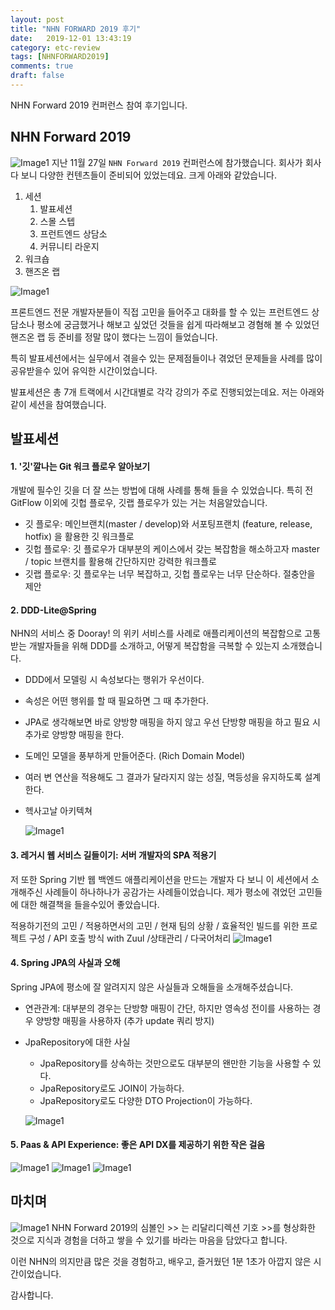 ```yaml
---
layout: post
title: "NHN FORWARD 2019 후기"
date:   2019-12-01 13:43:19
category: etc-review
tags: [NHNFORWARD2019]
comments: true
draft: false
---
```

NHN Forward 2019 컨퍼런스 참여 후기입니다.

<!--more-->

## NHN Forward 2019
 ![Image1](./images/2019-12-01-nhn-forward-review/nhn1.jpeg)
지난 11월 27일 `NHN Forward 2019` 컨퍼런스에 참가했습니다.
회사가 회사다 보니 다양한 컨텐츠들이 준비되어 있었는데요. 
크게 아래와 같았습니다.

1. 세션
    1. 발표세션
    2. 스몰 스텝
    3. 프런트엔드 상담소
    4. 커뮤니티 라운지
2. 워크숍
3. 핸즈온 랩

 ![Image1](./images/2019-12-01-nhn-forward-review/nhn2.jpeg)

프론트엔드 전문 개발자분들이 직접 고민을 들어주고 대화를 할 수 있는 프런트엔드 상담소나 평소에 궁금했거나 해보고 싶었던 것들을 쉽게 따라해보고 경혐해 볼 수 있었던
핸즈온 랩 등 준비를 정말 많이 했다는 느낌이 들었습니다.

특히 발표세션에서는 실무에서 겪을수 있는 문제점들이나 겪었던 문제들을 사례를 많이 공유받을수 있어 유익한 시간이었습니다.

발표세션은 총 7개 트랙에서 시간대별로 각각 강의가 주로 진행되었는데요. 저는 아래와 같이 세션을 참여했습니다.

## 발표세션
#### 1. '깃'깔나는 Git 워크 플로우 알아보기
개발에 필수인 깃을 더 잘 쓰는 방법에 대해 사례를 통해 들을 수 있었습니다.
특히 전 GitFlow 이외에 깃헙 플로우, 깃랩 플로우가 있는 거는 처음알았습니다.

- 깃 플로우: 메인브랜치(master / develop)와 서포팅프랜치 (feature, release, hotfix) 을 활용한 깃 워크플로
- 깃헙 플로우: 깃 플로우가 대부분의 케이스에서 갖는 복잡함을 해소하고자 master / topic 브랜치를 활용해 간단하지만 강력한 워크플로
- 깃랩 플로우: 깃 플로우는 너무 복잡하고, 깃헙 플로우는 너무 단순하다. 절충안을 제안

#### 2. DDD-Lite@Spring
NHN의 서비스 중 Dooray! 의 위키 서비스를 사례로 애플리케이션의 복잡함으로 고통받는 개발자들을 위해 DDD를 소개하고, 어떻게 복잡함을 극복할 수 있는지 소개했습니다.

- DDD에서 모델링 시 속성보다는 행위가 우선이다.
- 속성은 어떤 행위를 할 때 필요하면 그 때 추가한다.
- JPA로 생각해보면 바로 양방향 매핑을 하지 않고 우선 단방향 매핑을 하고 필요 시 추가로 양방향 매핑을 한다.
- 도메인 모델을 풍부하게 만들어준다. (Rich Domain Model)
- 여러 변 연산을 적용해도 그 결과가 달라지지 않는 성질, 멱등성을 유지하도록 설계한다.
- 헥사고날 아키텍쳐

  ![Image1](./images/2019-12-01-nhn-forward-review/nhn6.jpeg)

#### 3. 레거시 웹 서비스 길들이기: 서버 개발자의 SPA 적용기
저 또한 Spring 기반 웹 백엔드 애플리케이션을 만드는 개발자 다 보니 이 세션에서 소개해주신 사례들이 하나하나가 공감가는 사례들이었습니다.
제가 평소에 겪었던 고민들에 대한 해결책을 들을수있어 좋았습니다.

적용하기전의 고민 / 적용하면서의 고민 / 현재 팀의 상황 / 효율적인 빌드를 위한 프로젝트 구성 / API 호출 방식 with Zuul /상태관리 / 다국어처리 
  ![Image1](./images/2019-12-01-nhn-forward-review/nhn3.jpeg)

#### 4. Spring JPA의 사실과 오해
Spring JPA에 평소에 잘 알려지지 않은 사실들과 오해들을 소개해주셨습니다.

- 연관관계: 대부분의 경우는 단방향 매핑이 간단, 하지만 영속성 전이를 사용하는 경우 양방향 매핑을 사용하자 (추가 update 쿼리 방지)
- JpaRepository에 대한 사실
    - JpaRepository를 상속하는 것만으로도 대부분의 왠만한 기능을 사용할 수 있다.
    - JpaRepository로도 JOIN이 가능하다.
    - JpaRepository로도 다양한 DTO Projection이 가능하다.

  ![Image1](./images/2019-12-01-nhn-forward-review/nhn5.jpeg)

#### 5. Paas & API Experience: 좋은 API DX를 제공하기 위한 작은 걸음
 ![Image1](./images/2019-12-01-nhn-forward-review/nhn7.jpeg)
 ![Image1](./images/2019-12-01-nhn-forward-review/nhn8.jpeg)
 ![Image1](./images/2019-12-01-nhn-forward-review/nhn9.jpeg)
 
## 마치며
  ![Image1](./images/2019-12-01-nhn-forward-review/nhn4.jpeg)
NHN Forward 2019의 심볼인 >> 는 리달리디렉션 기호 >>를 형상화한 것으로 지식과 경험을 더하고 쌓을 수 있기를 바라는 마음을 담았다고 합니다.

이런 NHN의 의지만큼 많은 것을 경험하고, 배우고, 즐거웠던 1분 1초가 아깝지 않은 시간이었습니다.

감사합니다.
